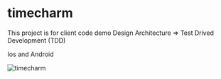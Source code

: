 # timecharm
This project is for client code demo
Design Architecture => Test Drived Development (TDD) 

 Ios and Android 

![timecharm](https://github.com/aabidsayeed1/timecharm/assets/37657822/ca7596b3-e8c0-4cac-a035-996ad8ed34b0)
